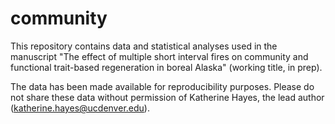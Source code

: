 # community 

This repository contains data and statistical analyses used in the manuscript "The effect of multiple short interval fires on community and functional trait-based regeneration in boreal Alaska" (working title, in prep).


The data has been made available for reproducibility purposes. Please do not share these data without permission of Katherine Hayes, the lead author (katherine.hayes@ucdenver.edu).
